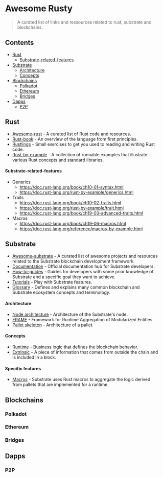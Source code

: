 # Awesome Rusty
> A curated list of links and ressources related to rust, substrate and blockchains.

## Contents
- [Rust](#rust)
  - [Substrate-related-features](#substrate-related-features)
- [Substrate](#substrate)
  - [Architecture](#architecture)
  - [Concepts](#concepts)
- [Blockchains](#blockchains)
  - [Polkadot](#polkadot)
  - [Ethereum](#ethereum)
  - [Bridges](#bridges)
- [Dapps](#dapps)
  - [P2P](#p2p)

## Rust
* [Awesome-rust](https://github.com/rust-unofficial/awesome-rust) - A curated list of Rust code and resources.
* [Rust-book](https://doc.rust-lang.org/book/) - An overview of the language from first principles.
* [Rustlings](https://github.com/rust-lang/rustlings/) - Small exercises to get you used to reading and writing Rust code.
* [Rust-by-example](https://doc.rust-lang.org/stable/rust-by-example/) - A collection of runnable examples that illustrate various Rust concepts and standard libraries.

#### Substrate-related-features
* Generics
  * https://doc.rust-lang.org/book/ch10-01-syntax.html
  * https://doc.rust-lang.org/rust-by-example/generics.html
* Traits
  * https://doc.rust-lang.org/book/ch10-02-traits.html
  * https://doc.rust-lang.org/rust-by-example/trait.html
  * https://doc.rust-lang.org/book/ch19-03-advanced-traits.html
* Macros
  * https://doc.rust-lang.org/book/ch19-06-macros.html
  * https://doc.rust-lang.org/reference/macros-by-example.html

## Substrate
* [Awesome-substrate](https://github.com/substrate-developer-hub/awesome-substrate) - A curated list of awesome projects and resources related to the Substrate blockchain development framework.
* [Documentation](https://docs.substrate.io/v3/getting-started/overview/) - Official documentation hub for Substrate developers.
* [How-to-guides](https://docs.substrate.io/how-to-guides/v3/) - Guides for developers with some prior knowledge of Substrate and a specific goal they want to achieve.
* [Tutorials](https://docs.substrate.io/tutorials/v3/) - Play with Substrate features.
* [Glossary](https://docs.substrate.io/v3/getting-started/glossary/) - Defines and explains many common blockchain and Substrate ecosystem concepts and terminology.

#### Architecture
* [Node architecture](https://docs.substrate.io/v3/getting-started/architecture/) - Architecture of the Substrate's node.
* [FRAME](https://docs.substrate.io/v3/runtime/frame/) - Framework for Runtime Aggregation of Modularized Entities.
* [Pallet skeleton](https://docs.substrate.io/v3/runtime/frame/#skeleton-of-a-pallet) - Architecture of a pallet.

#### Concepts
* [Runtime](https://docs.substrate.io/v3/concepts/runtime/) - Business logic that defines the blockchain behavior.
* [Extrinsic](https://docs.substrate.io/v3/concepts/extrinsics/) - A piece of information that comes from outside the chain and is included in a block.

#### Specific features
* [Macros](https://docs.substrate.io/v3/runtime/macros/) - Substrate uses Rust macros to aggregate the logic derived from pallets that are implemented for a runtime.

## Blockchains

### Polkadot

### Ethereum

### Bridges

## Dapps

### P2P
